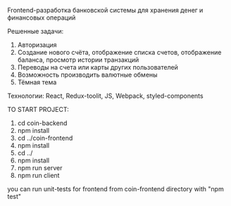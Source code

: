 Frontend-разработка банковской системы для хранения денег и
финансовых операций

Решенные задачи:
1) Авторизация
2) Создание нового счёта, отображение списка счетов, отображение
баланса, просмотр истории транзакций
3) Переводы на счета или карты других пользователей
4) Возможность производить валютные обмены
5) Тёмная тема

Технологии: React, Redux-toolit, JS, Webpack, styled-components 

TO START PROJECT:
1. cd coin-backend
2. npm install
3. cd ../coin-frontend
4. npm install
5. cd ../
6. npm install
7. npm run server
8. npm run client

you can run unit-tests for frontend from coin-frontend directory with "npm test"
